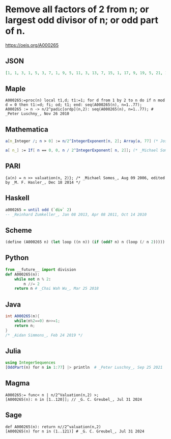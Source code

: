 # Remove all factors of 2 from n; or largest odd divisor of n; or odd part of n\.
https://oeis.org/A000265
## JSON
```JSON
[1, 1, 3, 1, 5, 3, 7, 1, 9, 5, 11, 3, 13, 7, 15, 1, 17, 9, 19, 5, 21, 11, 23, 3, 25, 13, 27, 7, 29, 15, 31, 1, 33, 17, 35, 9, 37, 19, 39, 5, 41, 21, 43, 11, 45, 23, 47, 3, 49, 25, 51, 13, 53, 27, 55, 7, 57, 29, 59, 15, 61, 31, 63, 1, 65, 33, 67, 17, 69, 35, 71, 9, 73, 37, 75, 19, 77]
```
## Maple
```Maple
A000265:=proc(n) local t1,d; t1:=1; for d from 1 by 2 to n do if n mod d = 0 then t1:=d; fi; od; t1; end: seq(A000265(n), n=1..77);
A000265 := n -> n/2^padic[ordp](n,2): seq(A000265(n), n=1..77); # _Peter Luschny_, Nov 26 2010
```
## Mathematica
```Mathematica
a[n_Integer /; n > 0] := n/2^IntegerExponent[n, 2]; Array[a, 77] (* Josh Locker *)
```
```Mathematica
a[ n_] := If[ n == 0, 0, n / 2^IntegerExponent[ n, 2]]; (* _Michael Somos_, Dec 17 2014 *)
```
## PARI
```PARI
{a(n) = n >> valuation(n, 2)}; /* _Michael Somos_, Aug 09 2006, edited by _M. F. Hasler_, Dec 18 2014 */
```
## Haskell
```Haskell
a000265 = until odd (`div` 2)
-- _Reinhard Zumkeller_, Jan 08 2013, Apr 08 2011, Oct 14 2010
```
## Scheme
```Scheme
(define (A000265 n) (let loop ((n n)) (if (odd? n) n (loop (/ n 2))))) ;; _Antti Karttunen_, Apr 15 2017
```
## Python
```Python
from __future__ import division
def A000265(n):
    while not n % 2:
        n //= 2
    return n # _Chai Wah Wu_, Mar 25 2018
```
## Java
```Java
int A000265(n){
    while(n%2==0) n>>=1;
    return n;
}
/* _Aidan Simmons_, Feb 24 2019 */
```
## Julia
```Julia
using IntegerSequences
[OddPart(n) for n in 1:77] |> println  # _Peter Luschny_, Sep 25 2021
```
## Magma
```Magma
A000265:= func< n | n/2^Valuation(n,2) >;
[A000265(n): n in [1..120]]; // _G. C. Greubel_, Jul 31 2024
```
## Sage
```Sage
def A000265(n): return n//2^valuation(n,2)
[A000265(n) for n in (1..121)] # _G. C. Greubel_, Jul 31 2024
```

